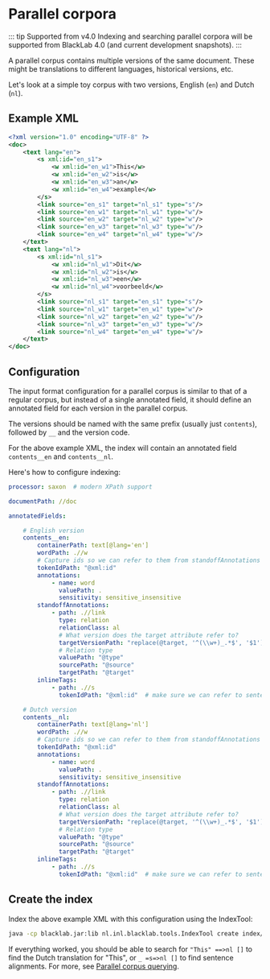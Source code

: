 # Parallel corpora

::: tip Supported from v4.0
Indexing and searching parallel corpora will be supported from BlackLab 4.0 (and current development snapshots).
:::

A parallel corpus contains multiple versions of the same document. These might be translations to different languages, historical versions, etc.

Let's look at a simple toy corpus with two versions, English (`en`) and Dutch (`nl`).

## Example XML

```xml
<?xml version="1.0" encoding="UTF-8" ?>
<doc>
    <text lang="en">
        <s xml:id="en_s1">
            <w xml:id="en_w1">This</w>
            <w xml:id="en_w2">is</w>
            <w xml:id="en_w3">an</w>
            <w xml:id="en_w4">example</w>
        </s>
        <link source="en_s1" target="nl_s1" type="s"/>
        <link source="en_w1" target="nl_w1" type="w"/>
        <link source="en_w2" target="nl_w2" type="w"/>
        <link source="en_w3" target="nl_w3" type="w"/>
        <link source="en_w4" target="nl_w4" type="w"/>
    </text>
    <text lang="nl">
        <s xml:id="nl_s1">
            <w xml:id="nl_w1">Dit</w>
            <w xml:id="nl_w2">is</w>
            <w xml:id="nl_w3">een</w>
            <w xml:id="nl_w4">voorbeeld</w>
        </s>
        <link source="nl_s1" target="en_s1" type="s"/>
        <link source="nl_w1" target="en_w1" type="w"/>
        <link source="nl_w2" target="en_w2" type="w"/>
        <link source="nl_w3" target="en_w3" type="w"/>
        <link source="nl_w4" target="en_w4" type="w"/>
    </text>
</doc>
```

## Configuration

The input format configuration for a parallel corpus is similar to that of a regular corpus, but instead of a single
annotated field, it should define an annotated field for each version in the parallel corpus.

The versions should be named with the same prefix (usually just `contents`), followed by `__` and the version code.

For the above example XML, the index will contain an annotated field `contents__en` and `contents__nl`.

Here's how to configure indexing:

```yaml
processor: saxon  # modern XPath support

documentPath: //doc

annotatedFields:

    # English version
    contents__en:
        containerPath: text[@lang='en']
        wordPath: .//w
        # Capture ids so we can refer to them from standoffAnnotations
        tokenIdPath: "@xml:id"
        annotations:
            - name: word
              valuePath: .
              sensitivity: sensitive_insensitive
        standoffAnnotations:
            - path: .//link
              type: relation
              relationClass: al
              # What version does the target attribute refer to?
              targetVersionPath: "replace(@target, '^(\\w+)_.*$', '$1')"
              # Relation type
              valuePath: "@type"
              sourcePath: "@source"
              targetPath: "@target"
        inlineTags:
            - path: .//s
              tokenIdPath: "@xml:id"  # make sure we can refer to sentence tags as well

    # Dutch version
    contents__nl:
        containerPath: text[@lang='nl']
        wordPath: .//w
        # Capture ids so we can refer to them from standoffAnnotations
        tokenIdPath: "@xml:id"
        annotations:
            - name: word
              valuePath: .
              sensitivity: sensitive_insensitive
        standoffAnnotations:
            - path: .//link
              type: relation
              relationClass: al
              # What version does the target attribute refer to?
              targetVersionPath: "replace(@target, '^(\\w+)_.*$', '$1')"
              # Relation type
              valuePath: "@type"
              sourcePath: "@source"
              targetPath: "@target"
        inlineTags:
            - path: .//s
              tokenIdPath: "@xml:id"  # make sure we can refer to sentence tags as well
```


## Create the index

Index the above example XML with this configuration using the IndexTool:

```bash
java -cp blacklab.jar:lib nl.inl.blacklab.tools.IndexTool create index/ test.xml test.blf.yaml
```

If everything worked, you should be able to search for `"This" ==>nl []` to find the Dutch translation for "This", or `_ =s=>nl []` to find sentence alignments. For more, see [Parallel corpus querying](/guide/query-language/parallel.md).
